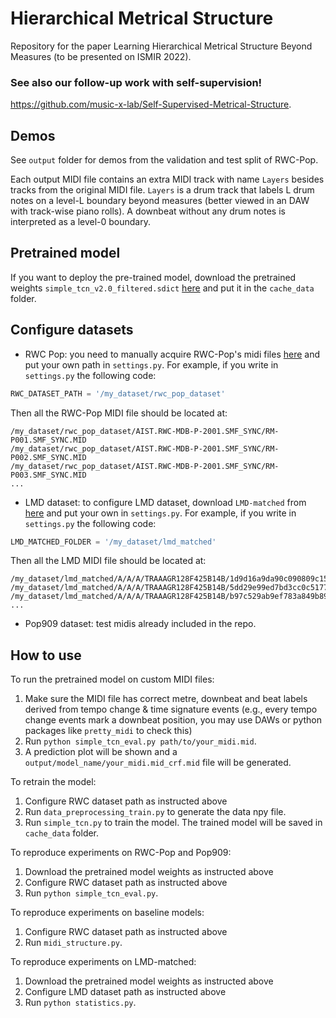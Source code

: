 # Hierarchical Metrical Structure

Repository for the paper Learning Hierarchical Metrical Structure Beyond Measures (to be presented on ISMIR 2022).

### See also our follow-up work with self-supervision!

https://github.com/music-x-lab/Self-Supervised-Metrical-Structure.

## Demos

See ``output`` folder for demos from the validation and test split of RWC-Pop.

Each output MIDI file contains an extra MIDI track with name ``Layers`` besides tracks from the original MIDI file. ``Layers`` is a drum track that labels L drum notes on a level-L boundary beyond measures (better viewed in an DAW with track-wise piano rolls). A downbeat without any drum notes is interpreted as a level-0 boundary.

## Pretrained model

If you want to deploy the pre-trained model, download the pretrained weights ``simple_tcn_v2.0_filtered.sdict`` [here](https://drive.google.com/drive/folders/1vTuTQ0MaO5eru5h_bETjSGXKtVxlZrSw?usp=sharing) and put it in the ``cache_data`` folder.

## Configure datasets

* RWC Pop: you need to manually acquire RWC-Pop's midi files [here](https://staff.aist.go.jp/m.goto/RWC-MDB/AIST-Annotation/PR/AIST.RWC-MDB-P-2001.SMF_SYNC.zip) and put your own path in ``settings.py``.
For example, if you write in ``settings.py`` the following code:
```python
RWC_DATASET_PATH = '/my_dataset/rwc_pop_dataset'
```
Then all the RWC-Pop MIDI file should be located at:
```
/my_dataset/rwc_pop_dataset/AIST.RWC-MDB-P-2001.SMF_SYNC/RM-P001.SMF_SYNC.MID
/my_dataset/rwc_pop_dataset/AIST.RWC-MDB-P-2001.SMF_SYNC/RM-P002.SMF_SYNC.MID
/my_dataset/rwc_pop_dataset/AIST.RWC-MDB-P-2001.SMF_SYNC/RM-P003.SMF_SYNC.MID
...
```
* LMD dataset: to configure LMD dataset, download ``LMD-matched`` from [here](https://colinraffel.com/projects/lmd/) and put your own in ``settings.py``. For example, if you write in ``settings.py`` the following code:
```python
LMD_MATCHED_FOLDER = '/my_dataset/lmd_matched'
```
Then all the LMD MIDI file should be located at:
```
/my_dataset/lmd_matched/A/A/A/TRAAAGR128F425B14B/1d9d16a9da90c090809c153754823c2b.mid
/my_dataset/lmd_matched/A/A/A/TRAAAGR128F425B14B/5dd29e99ed7bd3cc0c5177a6e9de22ea.mid
/my_dataset/lmd_matched/A/A/A/TRAAAGR128F425B14B/b97c529ab9ef783a849b896816001748.mid
...
```
* Pop909 dataset: test midis already included in the repo.

## How to use

To run the pretrained model on custom MIDI files:

1. Make sure the MIDI file has correct metre, downbeat and beat labels derived from tempo change & time signature events (e.g., every tempo change events mark a downbeat position, you may use DAWs or python packages like ``pretty_midi`` to check this)
2. Run ``python simple_tcn_eval.py path/to/your_midi.mid``.
3. A prediction plot will be shown and a ``output/model_name/your_midi.mid_crf.mid`` file will be generated.

To retrain the model:

1. Configure RWC dataset path as instructed above
2. Run ``data_preprocessing_train.py`` to generate the data npy file.
3. Run ``simple_tcn.py`` to train the model. The trained model will be saved in ``cache_data`` folder.

To reproduce experiments on RWC-Pop and Pop909:

1. Download the pretrained model weights as instructed above
2. Configure RWC dataset path as instructed above
3. Run ``python simple_tcn_eval.py``.

To reproduce experiments on baseline models:

1. Configure RWC dataset path as instructed above
2. Run ``midi_structure.py``.

To reproduce experiments on LMD-matched:

1. Download the pretrained model weights as instructed above
2. Configure LMD dataset path as instructed above
3. Run ``python statistics.py``.

